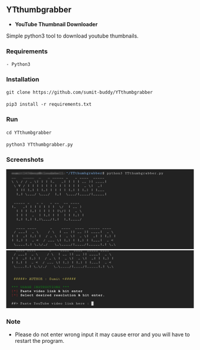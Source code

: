 ## YTthumbgrabber
- <strong>YouTube Thumbnail Downloader</strong>

Simple python3 tool to download youtube thumbnails.

### Requirements
```
- Python3
```

### Installation 
```
git clone https://github.com/sumit-buddy/YTthumbgrabber

pip3 install -r requirements.txt
```

### Run
```
cd YTthumbgrabber

python3 YTthumbgrabber.py
```

### Screenshots
![screenshot](https://github.com/sumit-buddy/YTthumbgrabber/blob/master/scrshot_1.jpg)
![screenshot](https://github.com/sumit-buddy/YTthumbgrabber/blob/master/scrshot_2.jpg)

### Note
- Please do not enter wrong input it may cause error and you will have to restart the program.


